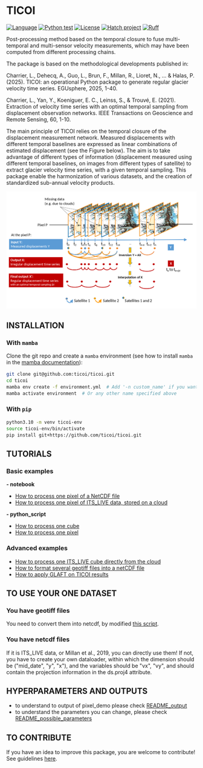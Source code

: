 # TICOI

[![Language](https://img.shields.io/badge/python-3.10%2B-blue.svg?style=flat-square)](https://www.python.org/)
[![Python test](https://github.com/ticoi/ticoi/actions/workflows/python-app.yml/badge.svg?branch=main)](https://github.com/ticoi/ticoi/actions/workflows/python-app.yml)
[![License](https://img.shields.io/badge/license-GPLv3+-blue.svg?style=flat-square)](https://github.com/ticoi/ticoi/blob/main/LICENSE)
[![Hatch project](https://img.shields.io/badge/%F0%9F%A5%9A-Hatch-4051b5.svg)](https://github.com/pypa/hatch)
[![Ruff](https://img.shields.io/endpoint?url=https://raw.githubusercontent.com/astral-sh/ruff/main/assets/badge/v2.json)](https://github.com/astral-sh/ruff)

Post-processing method based on the temporal closure to fuse multi-temporal and multi-sensor velocity measurements,
which may have been computed from different processing chains.

The package is based on the methodological developments published in:

Charrier, L., Dehecq, A., Guo, L., Brun, F., Millan, R., Lioret, N., ... & Halas, P. (2025). TICOI: an operational
Python package to generate regular glacier velocity time series. EGUsphere, 2025, 1-40.

Charrier, L., Yan, Y., Koeniguer, E. C., Leinss, S., & Trouvé, E. (2021). Extraction of velocity time series with an
optimal temporal sampling from displacement observation networks. IEEE Transactions on Geoscience and Remote Sensing,
60, 1-10.

The main principle of TICOI relies on the temporal closure of the displacement measurement network.
Measured displacements with different temporal baselines are expressed as linear combinations of estimated
displacement (see the Figure below).
The aim is to take advantage of different types of information (displacement measured using different temporal
baselines,
on images from different types of satellite) to extract glacier velocity time series, with a given temporal sampling.
This package enable the
harmonization of various datasets, and the creation of standardized sub-annual velocity products.

<p align="center">
  <img src="examples/image/Temporal_closure.png" alt="Temporal_closure" width="800"/>
</p>

## INSTALLATION

### With `mamba`

Clone the git repo and create a `mamba` environment (see how to install `mamba` in
the [mamba documentation](https://mamba.readthedocs.io/en/latest/)):

```bash
git clone git@github.com:ticoi/ticoi.git
cd ticoi
mamba env create -f environment.yml  # Add '-n custom_name' if you want.
mamba activate environment  # Or any other name specified above
```

### With `pip`

```bash
python3.10 -m venv ticoi-env
source ticoi-env/bin/activate
pip install git+https://github.com/ticoi/ticoi.git
```

## TUTORIALS

### Basic examples

**- notebook**

* [How to process one pixel of a NetCDF file](/home/charriel/Documents/Scripts_dossier/ticoi_lch/examples/basic/notebook/pixel_demo_local_ncdata.ipynb)
* [How to process one pixel of ITS_LIVE data, stored on a cloud](/home/charriel/Documents/Scripts_dossier/ticoi_lch/examples/basic/notebook/pixel_demo_its_live_on_cloud.ipynb)

**- python_script**

* [How to process one cube](/home/charriel/Documents/Scripts_dossier/ticoi_lch/examples/basic/python_script/cube_ticoi_demo.py)
* [How to process one pixel](/home/charriel/Documents/Scripts_dossier/ticoi_lch/examples/basic/python_script/pixel_ticoi_demo.py)

### Advanced examples

* [How to process one ITS_LIVE cube directly from the cloud](/home/charriel/Documents/Scripts_dossier/ticoi_lch/examples/advanced/cube_ticoi_demo_its_live.py)
* [How to format several geotiff files into a netCDF file](/home/charriel/Documents/Scripts_dossier/ticoi_lch/examples/advanced/cube_prep_from_geotiff.py)
* [How to apply GLAFT on TICOI results](/home/charriel/Documents/Scripts_dossier/ticoi_lch/examples/advanced/glaft_for_ticoi_results.py)

## TO USE YOUR ONE DATASET

### You have geotiff files

You need to convert them into netcdf, by
modified [this script](/home/charriel/Documents/Scripts_dossier/ticoi_lch/examples/advanced/cube_prep_from_geotiff.py).

### You have netcdf files

If it is ITS_LIVE data, or Millan et al., 2019, you can directly use them!
If not, you have to create your own dataloader, within which the dimension should be ("mid_date", "y", "x"), and the
variables should be "vx", "vy", and should contain the projection information in the ds.proj4 attribute.

## HYPERPARAMETERS AND OUTPUTS

* to understand to output of pixel_demo please
  check [README_output](/home/charriel/Documents/Scripts_dossier/ticoi_lch/README_output.md)
* to understand the parameters you can change, please
  check [README_possible_parameters](/home/charriel/Documents/Scripts_dossier/ticoi_lch/README_possible_parameters.md)


## TO CONTRIBUTE

If you have an idea to improve this package, you are welcome to contribute! See guidelines [here](/home/charriel/Documents/Scripts_dossier/ticoi_lch/CONTRIBUTING.md). 

[packaging guide]: https://packaging.python.org

[distribution tutorial]: https://packaging.python.org/tutorials/packaging-projects/

[src]: https://github.com/pypa/sampleproject

[rst]: http://docutils.sourceforge.net/rst.html

[md]: https://tools.ietf.org/html/rfc7764#section-3.5 "CommonMark variant"

[md use]: https://packaging.python.org/specifications/core-metadata/#description-content-type-optional
